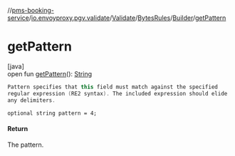 //[pms-booking-service](../../../../../index.md)/[io.envoyproxy.pgv.validate](../../../index.md)/[Validate](../../index.md)/[BytesRules](../index.md)/[Builder](index.md)/[getPattern](get-pattern.md)

# getPattern

[java]\
open fun [getPattern](get-pattern.md)(): [String](https://docs.oracle.com/en/java/javase/23/docs/api/java.base/java/lang/String.html)

```kotlin
Pattern specifies that this field must match against the specified
regular expression (RE2 syntax). The included expression should elide
any delimiters.

```
`optional string pattern = 4;`

#### Return

The pattern.